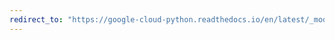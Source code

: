 ```yaml
---
redirect_to: "https://google-cloud-python.readthedocs.io/en/latest/_modules/google/cloud/firestore_v1beta1/client.html"
---
```

